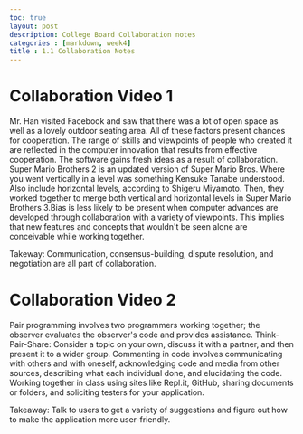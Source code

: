 ```yaml
---
toc: true 
layout: post
description: College Board Collaboration notes
categories : [markdown, week4]
title : 1.1 Collaboration Notes
---
```


# Collaboration Video 1

Mr. Han visited Facebook and saw that there was a lot of open space as well as a lovely outdoor seating area. All of these factors present chances for cooperation. The range of skills and viewpoints of people who created it are reflected in the computer innovation that results from effective cooperation. The software gains fresh ideas as a result of collaboration. Super Mario Brothers 2 is an updated version of Super Mario Bros. Where you went vertically in a level was something Kensuke Tanabe understood. Also include horizontal levels, according to Shigeru Miyamoto. Then, they worked together to merge both vertical and horizontal levels in Super Mario Brothers 3.Bias is less likely to be present when computer advances are developed through collaboration with a variety of viewpoints. This implies that new features and concepts that wouldn't be seen alone are conceivable while working together.

Takeway: Communication, consensus-building, dispute resolution, and negotiation are all part of collaboration. 

# Collaboration Video 2

Pair programming involves two programmers working together; the observer evaluates the observer's code and provides assistance. Think-Pair-Share: Consider a topic on your own, discuss it with a partner, and then present it to a wider group. Commenting in code involves communicating with others and with oneself, acknowledging code and media from other sources, describing what each individual done, and elucidating the code. Working together in class using sites like Repl.it, GitHub, sharing documents or folders, and soliciting testers for your application.

Takeaway: Talk to users to get a variety of suggestions and figure out how to make the application more user-friendly.
